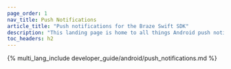 ```yaml
---
page_order: 1
nav_title: Push Notifications
article_title: "Push notifications for the Braze Swift SDK"
description: "This landing page is home to all things Android push notifications."
toc_headers: h2
---
```


{% multi_lang_include developer_guide/android/push_notifications.md %}
